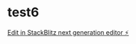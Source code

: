 # test6

[Edit in StackBlitz next generation editor ⚡️](https://stackblitz.com/~/github.com/azprog79/test6)